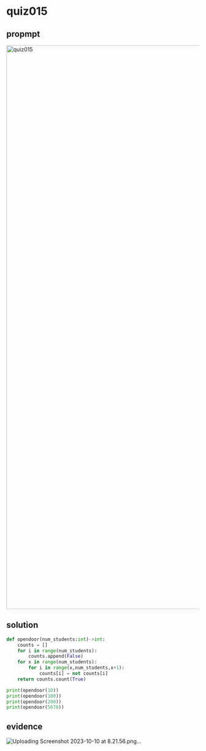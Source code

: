 # quiz015

## propmpt
<img width="1470" alt="quiz015" src="https://github.com/ayyyane/unit1-2024/assets/142702159/60cb97c8-ef53-4b51-9512-796eaecda2ab">

## solution
```.py
def opendoor(num_students:int)->int:
    counts = []
    for i in range(num_students):
        counts.append(False)
    for x in range(num_students):
        for i in range(x,num_students,x+1):
            counts[i] = not counts[i]
    return counts.count(True)

print(opendoor(10))
print(opendoor(100))
print(opendoor(200))
print(opendoor(5678))
```


## evidence

![Uploading Screenshot 2023-10-10 at 8.21.56.png…]()
